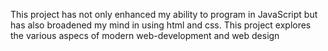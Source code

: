 This project has not only enhanced my ability to program in JavaScript but has also broadened my mind in using html and css.
This project explores the various aspecs of modern web-development and web design
